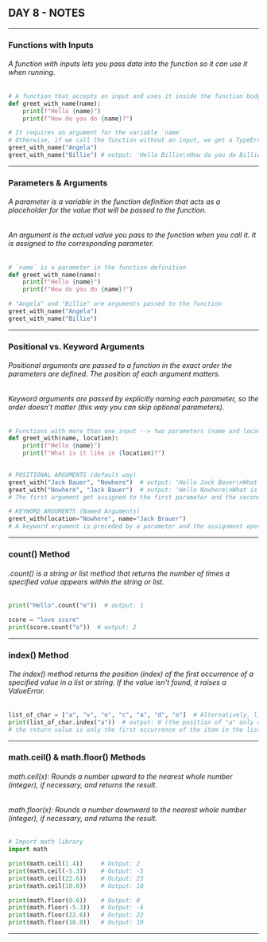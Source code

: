 ## DAY 8 - NOTES
***

### Functions with Inputs
###### A function with inputs lets you pass data into the function so it can use it when running.
```python
# A function that accepts an input and uses it inside the function body.
def greet_with_name(name):
    print(f"Hello {name}")
    print(f"How do you do {name}?")

# It requires an argument for the variable `name`
# Otherwise, if we call the function without an input, we get a TypeError.
greet_with_name("Angela")  
greet_with_name("Billie") # output: 'Hello Billie\nHow do you do Billie?'
```
***

### Parameters & Arguments
###### A parameter is a variable in the function definition that acts as a placeholder for the value that will be passed to the function.
###### An argument is the actual value you pass to the function when you call it. It is assigned to the corresponding parameter.
```python
# `name` is a parameter in the function definition
def greet_with_name(name):
    print(f"Hello {name}")
    print(f"How do you do {name}?")

# "Angela" and "Billie" are arguments passed to the function
greet_with_name("Angela")
greet_with_name("Billie")
```
***

### Positional vs. Keyword Arguments
###### Positional arguments are passed to a function in the exact order the parameters are defined. The position of each argument matters.
###### Keyword arguments are passed by explicitly naming each parameter, so the order doesn’t matter (this way you can skip optional parameters).
```python
# Functions with more than one input --> two parameters (name and location)
def greet_with(name, location):
    print(f"Hello {name}")
    print(f"What is it like in {location}?")

    
# POSITIONAL ARGUMENTS (default way)
greet_with("Jack Bauer", "Nowhere")  # output: 'Hello Jack Bauer\nWhat is it like in Nowhere?'
greet_with("Nowhere", "Jack Bauer")  # output: 'Hello Nowhere\nWhat is it like in Jack Bauer?'
# The first argument get assigned to the first parameter and the second argument gets assigned to the second parameter.

# KEYWORD ARGUMENTS (Named Arguments)
greet_with(location="Nowhere", name="Jack Brauer")
# A keyword argument is preceded by a parameter and the assignment operator (=)
```
***

### count() Method
###### .count() is a string or list method that returns the number of times a specified value appears within the string or list.
```python
print("Hello".count("e"))  # output: 1

score = "love score"
print(score.count("o"))  # output: 2
```
***

### index() Method 
###### The index() method returns the position (index) of the first occurrence of a specified value in a list or string. If the value isn't found, it raises a ValueError.
```python
list_of_char = ["a", "v", "o", "c", "a", "d", "o"]  # Alternatively, list_of_char = "avocado"
print(list_of_char.index("a"))  # output: 0 (the position of "a" only at the first occurrence)
# the return value is only the first occurrence of the item in the list, the rest of the occurrences are not returned.
```
***

### math.ceil() & math.floor() Methods
###### math.ceil(x): Rounds a number upward to the nearest whole number (integer), if necessary, and returns the result.
###### math.floor(x): Rounds a number downward to the nearest whole number (integer), if necessary, and returns the result.
```python
# Import math library
import math

print(math.ceil(1.4))     # Output: 2
print(math.ceil(-5.3))    # Output: -5
print(math.ceil(22.6))    # Output: 23
print(math.ceil(10.0))    # Output: 10

print(math.floor(0.6))    # Output: 0
print(math.floor(-5.3))   # Output: -6
print(math.floor(22.6))   # Output: 22
print(math.floor(10.0))   # Output: 10
```
***
